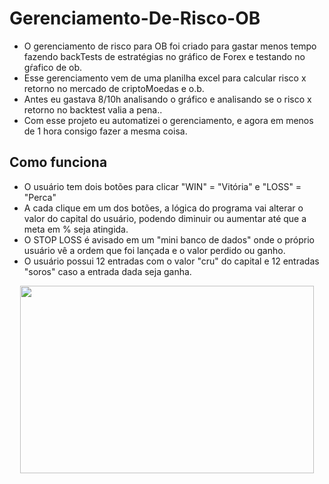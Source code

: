# Gerenciamento-De-Risco-OB

- O gerenciamento de risco para OB foi criado para gastar menos tempo fazendo backTests de estratégias no gráfico de Forex e testando no gŕafico de ob. 
- Esse gerenciamento vem de uma planilha excel para calcular risco x retorno no mercado de criptoMoedas e o.b.
- Antes eu gastava 8/10h analisando o gráfico e analisando se o risco x retorno no backtest valia a pena.. 
- Com esse projeto eu automatizei o gerenciamento, e agora em menos de 1 hora consigo fazer a mesma coisa.

## Como funciona
- O usuário tem dois botões para clicar "WIN" = "Vitória" e "LOSS" = "Perca"
- A cada clique em um dos botões, a lógica do programa vai alterar o valor do capital do usuário, podendo diminuir ou aumentar até que a meta em % seja atingida.
- O STOP LOSS é avisado em um "mini banco de dados" onde o próprio usuário vê a ordem que foi lançada e o valor perdido ou ganho.
- O usuário possui 12 entradas com o valor "cru" do capital e 12 entradas "soros" caso a entrada dada seja ganha.
   
<p align="center">
    <img width="470" height="300" src="./video/toReadme.gif">
</p>
